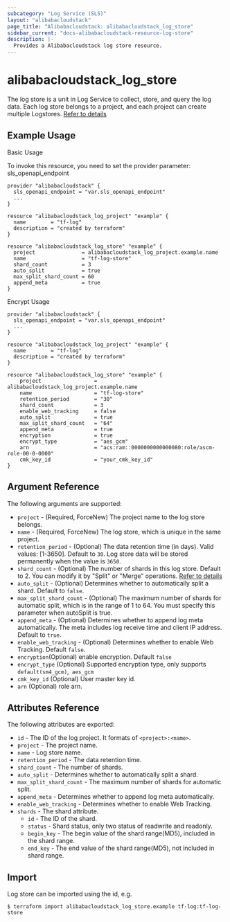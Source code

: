 ```yaml
---
subcategory: "Log Service (SLS)"
layout: "alibabacloudstack"
page_title: "Alibabacloudstack: alibabacloudstack_log_store"
sidebar_current: "docs-alibabacloudstack-resource-log-store"
description: |-
  Provides a Alibabacloudstack log store resource.
---
```


# alibabacloudstack\_log\_store

The log store is a unit in Log Service to collect, store, and query the log data. Each log store belongs to a project,
and each project can create multiple Logstores. [Refer to details](https://help.aliyun.com/apsara/enterprise/v_3_16_0_20220117/sls/enterprise-ascm-developer-guide/CreateLogstore.html?spm=a2c4g.14484438.10001.307)

## Example Usage

Basic Usage

To invoke this resource, you need to set the provider parameter: sls_openapi_endpoint
```
provider "alibabacloudstack" {
  sls_openapi_endpoint = "var.sls_openapi_endpoint"
  ...
}

resource "alibabacloudstack_log_project" "example" {
  name        = "tf-log"
  description = "created by terraform"
}

resource "alibabacloudstack_log_store" "example" {
  project               = alibabacloudstack_log_project.example.name
  name                  = "tf-log-store"
  shard_count           = 3
  auto_split            = true
  max_split_shard_count = 60
  append_meta           = true
}
```
Encrypt Usage
```
provider "alibabacloudstack" {
  sls_openapi_endpoint = "var.sls_openapi_endpoint"
  ...
}

resource "alibabacloudstack_log_project" "example" {
  name        = "tf-log"
  description = "created by terraform"
}

resource "alibabacloudstack_log_store" "example" {
    project                 = alibabacloudstack_log_project.example.name
    name                    = "tf-log-store"
    retention_period        = "30"
    shard_count             = 3
    enable_web_tracking     = false
    auto_split              = true
    max_split_shard_count   = "64"
    append_meta             = true
    encryption              = true
    encrypt_type            = "aes_gcm"
    arn                     = "acs:ram::0000000000000080:role/ascm-role-00-0-0000"
    cmk_key_id              = "your_cmk_key_id"
}
```


## Argument Reference

The following arguments are supported:

* `project` - (Required, ForceNew) The project name to the log store belongs.
* `name` - (Required, ForceNew) The log store, which is unique in the same project.
* `retention_period` - (Optional) The data retention time (in days). Valid values: [1-3650]. Default to `30`. Log store data will be stored permanently when the value is `3650`.
* `shard_count` - (Optional) The number of shards in this log store. Default to 2. You can modify it by "Split" or "Merge" operations. [Refer to details](https://www.alibabacloud.com/help/doc-detail/28976.htm)
* `auto_split` - (Optional) Determines whether to automatically split a shard. Default to `false`.
* `max_split_shard_count` - (Optional) The maximum number of shards for automatic split, which is in the range of 1 to 64. You must specify this parameter when autoSplit is true.
* `append_meta` - (Optional) Determines whether to append log meta automatically. The meta includes log receive time and client IP address. Default to `true`.
* `enable_web_tracking` - (Optional) Determines whether to enable Web Tracking. Default `false`.
* `encryption`(Optional) enable encryption. Default `false`
* `encrypt_type` (Optional) Supported encryption type, only supports `default(sm4_gcm)`,` aes_gcm`
* `cmk_key_id` (Optional) User master key id.
* `arn`   (Optional) role arn.

## Attributes Reference

The following attributes are exported:

* `id` - The ID of the log project. It formats of `<project>:<name>`.
* `project` - The project name.
* `name` - Log store name.
* `retention_period` - The data retention time.
* `shard_count` - The number of shards.
* `auto_split` - Determines whether to automatically split a shard.
* `max_split_shard_count` - The maximum number of shards for automatic split.
* `append_meta` - Determines whether to append log meta automatically.
* `enable_web_tracking` - Determines whether to enable Web Tracking.
* `shards` - The shard attribute.
  * `id` - The ID of the shard.
  * `status` - Shard status, only two status of readwrite and readonly.
  * `begin_key` - The begin value of the shard range(MD5), included in the shard range.
  * `end_key` - The end value of the shard range(MD5), not included in shard range.

## Import

Log store can be imported using the id, e.g.

```
$ terraform import alibabacloudstack_log_store.example tf-log:tf-log-store
```
